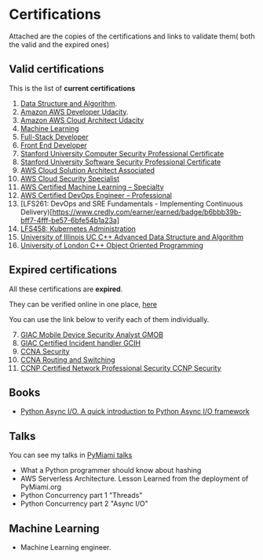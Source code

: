 # Certifications

Attached are the copies of the certifications and links to validate them( both the valid and the expired ones)

## Valid certifications

This is the list of **current certifications**

  1. [Data Structure and Algorithm](https://confirm.udacity.com/UG9AFWHH).
  2. [Amazon AWS  Developer Udacity](https://confirm.udacity.com/KSTLCCDD).
  3. [Amazon AWS  Cloud  Architect Udacity](https://confirm.udacity.com/3CTKXSDA)
  4. [Machine Learning](https://graduation.udacity.com/confirm/5H6DR2VH)
  5. [Full-Stack Developer](https://graduation.udacity.com/confirm/SJTMAG6K)
  6. [Front End Developer](https://graduation.udacity.com/confirm/CC3KGSDH)
  7. [Stanford University Computer Security Professional Certificate](https://github.com/david68cu/Certifications/blob/master/STANFORD%20UNIVERSITY%20CERTIFICATES.PDF)
  8. [Stanford University Software Security Professional Certificate](https://github.com/david68cu/Certifications/blob/master/STANFORD%20UNIVERSITY%20CERTIFICATES.PDF)
  9. [AWS Cloud Solution Architect Associated ](https://www.credly.com/badges/af944cc6-9671-40ed-9b2d-85547e4874fb/public_url)
  10. [AWS Cloud Security Specialist](https://www.credly.com/badges/4c7a918e-0f1a-43da-8d25-f81901d2d4aa/public_url)
  11. [AWS Certified Machine Learning – Specialty](https://www.credly.com/earner/earned/badge/8d4b49ab-1f4b-486f-9d02-36536972f817)
  12. [AWS Certified DevOps Engineer – Professional](https://www.credly.com/earner/earned/badge/bad3fd8a-9f51-4f78-bd5b-9282b05814c0)
  13. [LFS261: DevOps and SRE Fundamentals - Implementing Continuous Delivery)[https://www.credly.com/earner/earned/badge/b6bbb39b-bff7-4fff-be57-6bfe54b1a23a]
  14. [LFS458: Kubernetes Administration](https://www.credly.com/earner/earned/badge/5e567f86-9549-482e-9379-0c50a7f4339b)
  15. [University of Illinois UC C++ Advanced Data Structure and Algorithm](https://www.coursera.org/account/accomplishments/specialization/ZO5I7IZFCW7E)
  16. [University of London C++ Object Oriented Programming ](https://www.coursera.org/account/accomplishments/specialization/ZO5I7IZFCW7E)

## Expired certifications

All these certifications are **expired**.

They  can be verified online in one place,   [here](https://www.youracclaim.com/users/david-gutierrez.38d9e4cb)

You can use the link below to verify each of them individually.

  7. [GIAC Mobile Device Security Analyst GMOB](https://www.youracclaim.com/earner/earned/badge/ce78cded-228f-453a-a199-f54e996b459e)
  8. [GIAC Certified Incident handler GCIH](https://www.youracclaim.com/badges/287c877a-26ce-49bf-9768-5cbffd4a1433)
  9. [CCNA Security](https://www.youracclaim.com/badges/30459488-4047-4857-a782-491457fd8537)
  10. [CCNA Routing and Switching](https://www.youracclaim.com/badges/44b6650a-5103-420f-a838-b6379795aa9c)
  11. [CCNP Certified Network Professional Security CCNP Security](https://www.youracclaim.com/badges/b9e214b1-a11d-40b1-a508-5ec3f8503e77)

## Books

- [Python Async I/O. A quick introduction to Python Async I/O framework](https://www.amazon.com/Python-Async-quick-introduction-Concurrency-ebook/dp/B08B8WG3M8)

## Talks

You can see my talks in [PyMiami talks](https://www.pymiami.org)

- What a Python programmer should know about hashing
- AWS Serverless Architecture. Lesson Learned from the deployment of PyMiami.org
- Python Concurrency part 1 "Threads"
- Python Concurrency part 2 "Async I/O"

## Machine Learning

- Machine Learning engineer.
